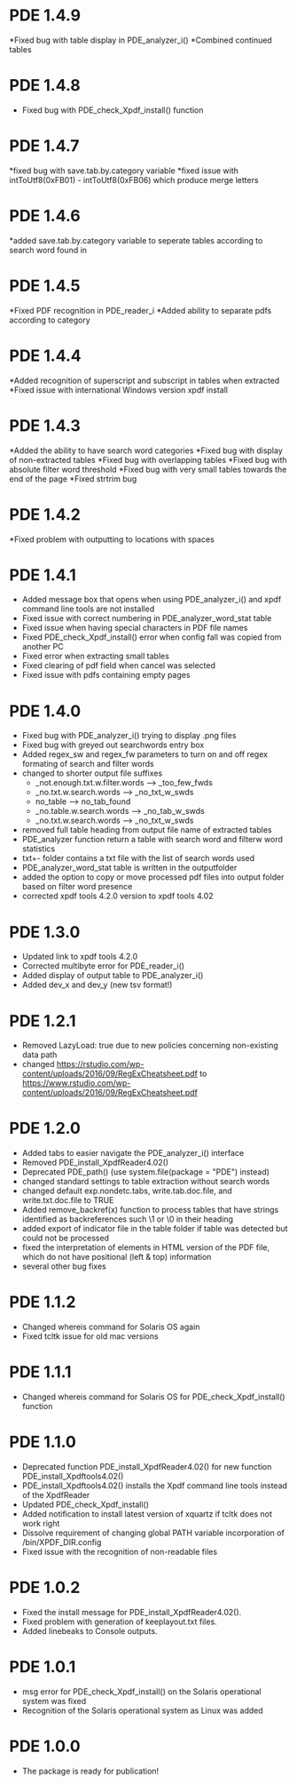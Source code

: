 # PDE 1.4.9
*Fixed bug with table display in PDE_analyzer_i()
*Combined continued tables

# PDE 1.4.8
* Fixed bug with PDE_check_Xpdf_install() function

# PDE 1.4.7
*fixed bug with save.tab.by.category variable
*fixed issue with intToUtf8(0xFB01) - intToUtf8(0xFB06) which produce merge letters

# PDE 1.4.6
*added save.tab.by.category variable to seperate tables according to search word found in

# PDE 1.4.5
*Fixed PDF recognition in PDE_reader_i
*Added ability to separate pdfs according to category

# PDE 1.4.4
*Added recognition of superscript and subscript in tables when extracted
*Fixed issue with international Windows version xpdf install

# PDE 1.4.3
*Added the ability to have search word categories
*Fixed bug with display of non-extracted tables
*Fixed bug with overlapping tables
*Fixed bug with absolute filter word threshold
*Fixed bug with very small tables towards the end of the page
*Fixed strtrim bug

# PDE 1.4.2
*Fixed problem with outputting to locations with spaces

# PDE 1.4.1
* Added message box that opens when using PDE_analyzer_i() and xpdf command line tools are not installed
* Fixed issue with correct numbering in PDE_analyzer_word_stat table
* Fixed issue when having special characters in PDF file names
* Fixed PDE_check_Xpdf_install() error when config fall was copied from another PC
* Fixed error when extracting small tables
* Fixed clearing of pdf field when cancel was selected
* Fixed issue with pdfs containing empty pages

# PDE 1.4.0
* Fixed bug with PDE_analyzer_i() trying to display .png files
* Fixed bug with greyed out searchwords entry box
* Added regex_sw and regex_fw parameters to turn on and off regex formating of search and filter words
* changed to shorter output file suffixes
  * _not.enough.txt.w.filter.words --> _too_few_fwds
  * _no.txt.w.search.words --> _no_txt_w_swds
  * no_table --> no_tab_found
  * _no.table.w.search.words --> _no_tab_w_swds
  * _no.txt.w.search.words --> _no_txt_w_swds
* removed full table heading from output file name of extracted tables
* PDE_analyzer function return a table with search word and filterw word statistics
* txt+- folder contains a txt file with the list of search words used
* PDE_analyzer_word_stat table is written in the outputfolder
* added the option to copy or move processed pdf files into output folder based on filter word presence
* corrected xpdf tools 4.2.0 version to xpdf tools 4.02

# PDE 1.3.0
* Updated link to xpdf tools 4.2.0
* Corrected multibyte error for PDE_reader_i()
* Added display of output table to PDE_analyzer_i()
* Added dev_x and dev_y (new tsv format!)

# PDE 1.2.1
* Removed LazyLoad: true due to new policies concerning non-existing data path
* changed https://rstudio.com/wp-content/uploads/2016/09/RegExCheatsheet.pdf to https://www.rstudio.com/wp-content/uploads/2016/09/RegExCheatsheet.pdf

# PDE 1.2.0
* Added tabs to easier navigate the PDE_analyzer_i() interface
* Removed PDE_install_XpdfReader4.02()
* Deprecated PDE_path() (use system.file(package = "PDE") instead)
* changed standard settings to table extraction without search words
* changed default exp.nondetc.tabs, write.tab.doc.file, and write.txt.doc.file to TRUE
* Added remove_backref(x) function to process tables that have strings identified as 
backreferences such \1 or \0 in their heading
* added export of indicator file in the table folder if table was detected but could not be processed
* fixed the interpretation of elements in HTML version of the PDF file, which do not have positional 
(left & top) information
* several other bug fixes

# PDE 1.1.2
* Changed whereis command for Solaris OS again
* Fixed tcltk issue for old mac versions

# PDE 1.1.1
* Changed whereis command for Solaris OS for PDE_check_Xpdf_install() function

# PDE 1.1.0
* Deprecated function PDE_install_XpdfReader4.02() for new function PDE_install_Xpdftools4.02()
* PDE_install_Xpdftools4.02() installs the Xpdf command line tools instead of the XpdfReader
* Updated PDE_check_Xpdf_install()
* Added notification to install latest version of xquartz if tcltk does not work right
* Dissolve requirement of changing global PATH variable incorporation of /bin/XPDF_DIR.config
* Fixed issue with the recognition of non-readable files

# PDE 1.0.2

* Fixed the install message for PDE_install_XpdfReader4.02().
* Fixed problem with generation of keeplayout.txt files.
* Added linebeaks to Console outputs.

# PDE 1.0.1

* msg error for PDE_check_Xpdf_install() on the Solaris operational system was fixed
* Recognition of the Solaris operational system as Linux was added

# PDE 1.0.0

* The package is ready for publication!